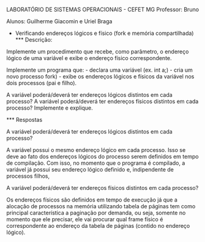 
LABORATÓRIO DE SISTEMAS OPERACIONAIS - CEFET MG
Professor: Bruno

Alunos: Guilherme Giacomin e Uriel Braga


* Verificando endereços lógicos e físico (fork e memória compartilhada)
*** Descrição:

Implemente um procedimento que recebe, como parâmetro, o endereço lógico de uma variável 
e exibe o endereço físico correspondente.

Implemente um programa que: - declara uma variável (ex. int a;) - cria um novo processo 
fork) - exibe os endereços lógicos e físicos da variável nos dois processos (pai e filho). 


A variável poderá/deverá ter endereços lógicos distintos em cada processo? A variável 
poderá/deverá ter endereços físicos distintos em cada processo? Implemente e explique.

*** Respostas

A variável poderá/deverá ter endereços lógicos distintos em cada processo?

A variável possui o mesmo endereço lógico em cada processo. Isso se deve ao fato dos endereços lógicos do processo serem definidos em tempo de compilação. Com isso, no momento que o programa é compilado, a variável já possui seu endereço lógico definido e, indipendente de processos filhos,

A variável poderá/deverá ter endereços físicos distintos em cada processo? 

Os endereços físicos são definidos em tempo de execução já que a alocação de processos na memória utilizando tabela de páginas tem como principal característica a paginação por demanda, ou seja, somente no momento que ele precisar, ele vai procurar qual frame físico é correspondente ao endereço da tabela de páginas (contido no endereço lógico).
